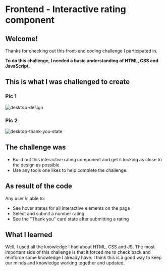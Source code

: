 # Frontend - Interactive rating component

## Welcome!
Thanks for checking out this front-end coding challenge I participated in.

**To do this challenge, I needed a basic understanding of HTML, CSS and JavaScript.**

## This is what I was challenged to create
### Pic 1
![desktop-design](https://user-images.githubusercontent.com/96741070/172421921-f58c1081-c755-4cf2-a7d9-cfca3d448577.jpg)
### Pic 2
![desktop-thank-you-state](https://user-images.githubusercontent.com/96741070/172421988-1c592a17-3e84-4225-a9d0-5b13fc20d7b6.jpg)


## The challenge was
- Build out this interactive rating component and get it looking as close to the design as possible.
- Use any tools one likes to help complete the challenge.

## As result of the code
Any user is able to:
- See hover states for all interactive elements on the page
- Select and submit a number rating
- See the "Thank you" card state after submitting a rating

## What I learned
Well, I used all the knowledge I had about HTML, CSS and JS. The most important side of this challenge is that it forced me to check back and reinforce some knowledge I already have.
I think this is a good way to keep our minds and knowledge working together and updated.
